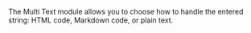 The Multi Text module allows you to choose how to handle the entered string: HTML code, Markdown code, or plain text.
